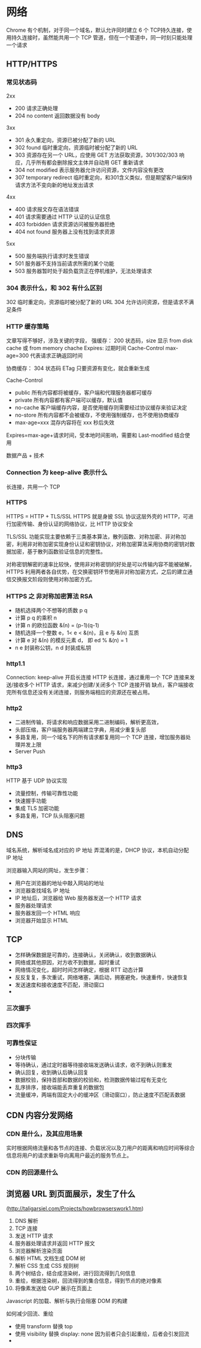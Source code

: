 # 网络
Chrome 有个机制，对于同一个域名，默认允许同时建立 6 个 TCP持久连接，使用持久连接时，虽然能共用一个 TCP 管道，但在一个管道中，同一时刻只能处理一个请求

## HTTP/HTTPS
### 常见状态码
2xx
* 200 请求正确处理
* 204 no content 返回数据没有 body

3xx
* 301 永久重定向，资源已被分配了新的 URL
* 302 found 临时重定向，资源临时被分配了新的 URL
* 303 资源存在另一个 URL，应使用 GET 方法获取资源，301/302/303 响应，几乎所有都会删除报文主体并自动用 GET 重新请求
* 304 not modified 表示服务器允许访问资源，文件内容没有更改
* 307 temporary redirect 临时重定向，和301含义类似，但是期望客户端保持请求方法不变向新的地址发出请求

4xx
* 400 请求报文存在语法错误
* 401 请求需要通过 HTTP 认证的认证信息
* 403 forbidden 请求资源访问被服务器拒绝
* 404 not found 服务器上没有找到请求资源

5xx
* 500 服务端执行请求时发生错误
* 501 服务器不支持当前请求所需的某个功能
* 503 服务器暂时处于超负载货正在停机维护，无法处理请求

### 304 表示什么，和 302 有什么区别
302 临时重定向，资源临时被分配了新的 URL
304 允许访问资源，但是请求不满足条件

### HTTP 缓存策略
文章写得不够好，涉及关键的字段，
强缓存：
200 状态码，size 显示 from disk cache 或 from memory chache
Expires: 过期时间
Cache-Control max-age=300 代表请求正确返回时间

协商缓存：
304 状态码
ETag 只要资源有变化，就会重新生成


Cache-Control
* public 所有内容都将被缓存，客户端和代理服务器都可缓存
* private 所有内容都有客户端可以缓存，默认值
* no-cache 客户端缓存内容，是否使用缓存则需要经过协议缓存来验证决定
* no-store 所有内容都不会被缓存，不使用强制缓存，也不使用协商缓存
* max-age=xxx 混存内容将在 xxx 秒后失效

Expires=max-age+请求时间，受本地时间影响，需要和 Last-modified 结合使用

数据产品 + 技术

### Connection 为 keep-alive 表示什么
长连接，共用一个 TCP

### HTTPS
HTTPS = HTTP + TLS/SSL 
HTTPS 就是身披 SSL 协议这层外壳的 HTTP，可进行加密传输、身份认证的网络协议，比 HTTP 协议安全


TLS/SSL 功能实现主要依赖于三类基本算法，散列函数、对称加密、非对称加密，利用非对称加密实现身份认证和密钥协议，对称加密算法采用协商的密钥对数据加密，基于散列函数验证信息的完整性。

对称密钥解密的速率比较快，使用非对称密钥的好处是可以传输内容不能被破解，HTTPS 利用两者各自优势，在交换密钥环节使用非对称加密方式，之后的建立通信交换报文阶段则使用对称加密方式。

### HTTPS 之 非对称加密算法 RSA
* 随机选择两个不想等的质数 p q
* 计算 p q 的乘积 n
* 计算 n 的欧拉函数 &(n) = (p-1)(q-1)
* 随机选择一个整数 e，1< e < &(n)，且 e 与 &(n) 互质
* 计算 e 对 &(n) 的模反元素 d， 即 ed % &(n) = 1
* n e 封装称公钥，n d 封装成私钥

### http1.1
Connection: keep-alive 开启长连接
HTTP 长连接，通过重用一个 TCP 连接来发送/接收多个 HTTP 请求，来减少创建/关闭多个 TCP 连接开销
缺点，客户端接收完所有信息还没有关闭连接，则服务端相应的资源还在被占用。

### http2
* 二进制传输，将请求和响应数据采用二进制编码，解析更高效，
* 头部压缩，客户端服务器两端建立字典，用减少重复头部
* 多路复用，同一个域名下的所有请求都复用同一个 TCP 连接，增加服务器处理并发上限
* Server Push

### http3
HTTP 基于 UDP 协议实现
* 流量控制，传输可靠性功能
* 快速握手功能
* 集成 TLS 加密功能
* 多路复用，TCP 队头阻塞问题

## DNS
域名系统，解析域名成对应的 IP 地址
弄混淆的是，DHCP 协议，本机自动分配 IP 地址

浏览器输入网站的网址，发生步骤：
* 用户在浏览器的地址中敲入网站的地址
* 浏览器查找域名 IP 地址
* IP 地址后，浏览器给 Web 服务器发送一个 HTTP 请求
* 服务器处理请求
* 服务器发回一个 HTML 响应
* 浏览器开始显示 HTML


## TCP
* 怎样确保数据是可靠的，连接确认，关闭确认，收到数据确认
* 网络或其他原因，对方收不到数据，超时重试
* 网络情况变化，超时时间怎样确定，根据 RTT 动态计算
* 反反复复，多次重试，网络堵塞，满启动，拥塞避免，快速重传，快速恢复
* 发送速度和接收速度不匹配，滑动窗口
* 

### 三次握手
### 四次挥手
### 可靠性保证
* 分块传输
* 等待确认，通过定时器等待接收端发送确认请求，收不到确认则重发
* 确认回复，收到确认后确认回复
* 数据校验，保持首部和数据的校验和，检测数据传输过程有无变化
* 乱序排序，接收端能丢弃重复的数据包
* 流量缓冲，两端有固定大小的缓冲区（滑动窗口），防止速度不匹配丢数据

## CDN 内容分发网络
### CDN 是什么，及其应用场景
实时根据网络流量和各节点的连接、负载状况以及刀用户的距离和响应时间等综合信息将用户的请求重新导向离用户最近的服务节点上。

### CDN 的回源是什么

## 浏览器 URL 到页面展示，发生了什么
(http://taligarsiel.com/Projects/howbrowserswork1.htm)

1. DNS 解析
2. TCP 连接
3. 发送 HTTP 请求
4. 服务器处理请求并返回 HTTP 报文
5. 浏览器解析渲染页面
6. 解析 HTML 文档生成 DOM 树
7. 解析 CSS 生成 CSS 规则树
8. 两个树结合，结合成渲染树，进行回流得到几何信息
9. 重绘，根据渲染树，回流得到的集合信息，得到节点的绝对像素
10. 将像素发送给 GUP 展示在页面上

Javascript 的加载、解析与执行会阻塞 DOM 的构建

如何减少回流、重绘
* 使用 transform 替换 top
* 使用 visibility 替换 display: none 因为前者只会引起重绘，后者会引发回流
* 